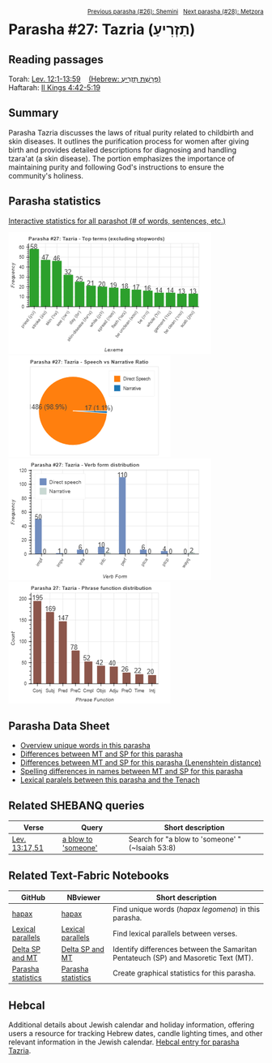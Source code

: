 <span style="float: right;"><sup><a href="../26%20-%20Shemini">Previous parasha (#26): Shemini</a> &nbsp;&nbsp;<a href="../28%20-%20Metzora">Next parasha (#28): Metzora</a></sup></span>

# Parasha #27: Tazria (תַזְרִיעַ)

## Reading passages

Torah: [Lev. 12:1-13:59](https://www.stepbible.org/?q=version=NASB2020|reference=Lev.12:1-13:59&options=HNVUG) &nbsp;&nbsp; [(Hebrew: פָּרָשַׁת תַזְרִיעַ)](https://tikkun.io/#/p/tazria)<br>
Haftarah: 
[II Kings 4:42-5:19](https://www.stepbible.org/?q=version=NASB2020|reference=2Kgs.4:42-5:19&options=HNVUG)

## Summary

Parasha Tazria discusses the laws of ritual purity related to childbirth and skin diseases. It outlines the purification process for women after giving birth and provides detailed descriptions for diagnosing and handling tzara'at (a skin disease). The portion emphasizes the importance of maintaining purity and following God's instructions to ensure the community's holiness​​.

## Parasha statistics

<a href="../../General/metrics_distribution.html" target="_blank">Interactive statistics for all parashot (# of words, sentences, etc.)</a>

<img src="top_terms.png">
<img src="speech_narrative_ratio.png">
<img src="verbform_distribution.png">
<img src="phrase_function_distribution.png">

## Parasha Data Sheet

<ul><li><a href="https://tonyjurg.github.io/Parashot/WeeklyParasha/27%20-%20Tazria/hapax_legomena(Tazria).html" target="_blank">Overview unique words in this parasha</a>
</li><li><a href="https://tonyjurg.github.io/Parashot/WeeklyParasha/27%20-%20Tazria/differences_MT_SP(Tazria).html" target="_blank">Differences between MT and SP for this parasha</a>
</li><li><a href="https://tonyjurg.github.io/Parashot/WeeklyParasha/27%20-%20Tazria/levenshtein_differences_MT_SP(Tazria).html" target="_blank">Differences between MT and SP for this parasha (Lenenshtein distance)</a>
</li><li><a href="https://tonyjurg.github.io/Parashot/WeeklyParasha/27%20-%20Tazria/spelling_differences_SP_MT(Tazria).html" target="_blank">Spelling differences in names between MT and SP for this parasha</a>
</li><li><a href="https://tonyjurg.github.io/Parashot/WeeklyParasha/27%20-%20Tazria/lexical_parallels(Tazria).html" target="_blank">Lexical paralels between this parasha and the Tenach</a>
</li></ul>


## Related SHEBANQ queries

Verse | Query | Short description
--- | --- | --- 
<a href="https://www.stepbible.org/?q=version=NASB2020\|reference=Lev.13:17,51&options=HNVUG" target="_blank">Lev. 13:17,51</a> | <a href="https://shebanq.ancient-data.org/hebrew/text?iid=5535&version=2021&page=1&mr=r&qw=q" target="_blank">a blow to 'someone'</a> | Search for "a blow to 'someone' " (~Isaiah 53:8)


## Related Text-Fabric Notebooks

GitHub | NBviewer | Short description
---|---|---
<a href="https://github.com/tonyjurg/Parashot/tree/main/WeeklyParasha/27%20-%20Tazria/hapax.ipynb" target="_blank">hapax</a> | <a href="https://nbviewer.org/github/tonyjurg/Parashot/blob/main/WeeklyParasha/27%20-%20Tazria/hapax.ipynb" target="_blank">hapax</a>| Find unique words (*hapax legomena*) in this parasha.
<a href="https://github.com/tonyjurg/Parashot/tree/main/WeeklyParasha/27%20-%20Tazria/lexical_parallels.ipynb" target="_blank">Lexical parallels</a> | <a href="https://nbviewer.org/github/tonyjurg/Parashot/blob/main/WeeklyParasha/27%20-%20Tazria/lexical_parallels.ipynb" target="_blank">Lexical parallels</a>| Find lexical parallels between verses.
<a href="https://github.com/tonyjurg/Parashot/tree/main/WeeklyParasha/27%20-%20Tazria/delta_mt_and_sp.ipynb" target="_blank">Delta SP and MT</a> | <a href="https://nbviewer.org/github/tonyjurg/Parashot/blob/main/WeeklyParasha/23%20-%20Pekudei/delta_mt_and_sp.ipynb" target="_blank">Delta SP and MT</a>| Identify differences between the Samaritan Pentateuch (SP) and Masoretic Text (MT).
<a href="https://github.com/tonyjurg/Parashot/tree/main/WeeklyParasha/27%20-%20Tazria/parasha_analysis.ipynb" target="_blank">Parasha statistics</a> | <a href="https://nbviewer.org/github/tonyjurg/Parashot/blob/main/WeeklyParasha/27%20-%20Tazria/parasha_analysis.ipynb" target="_blank">Parasha statistics</a>| Create graphical statistics for this parasha.

## Hebcal

Additional details about Jewish calendar and holiday information, offering users a resource for tracking Hebrew dates, candle lighting times, and other relevant information in the Jewish calendar. [Hebcal entry for parasha Tazria](https://www.hebcal.com/sedrot/tazria).


